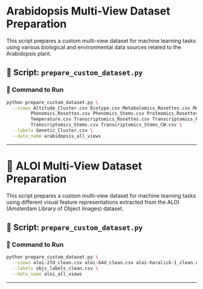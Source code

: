 # Arabidopsis Multi-View Dataset Preparation

This script prepares a custom multi-view dataset for machine learning tasks using various biological and environmental data sources related to the Arabidopsis plant.

## 📌 Script: `prepare_custom_dataset.py`

### 🔧 Command to Run

```bash
python prepare_custom_dataset.py \
  --views Altitude_Cluster.csv Ecotype.csv Metabolomics_Rosettes.csv Metabolomics_Stems.csv \
         Phenomics_Rosettes.csv Phenomics_Stems.csv Proteomics_Rosettes_CW.csv Proteomics_Stems_CW.csv \
         Temperature.csv Transcriptomics_Rosettes.csv Transcriptomics_Rosettes_CW.csv \
         Transcriptomics_Stems.csv Transcriptomics_Stems_CW.csv \
  --labels Genetic_Cluster.csv \
  --data_name arabidopsis_all_views
```

---

# 🤮 ALOI Multi-View Dataset Preparation

This script prepares a custom multi-view dataset for machine learning tasks using different visual feature representations extracted from the ALOI (Amsterdam Library of Object Images) dataset.

## 📌 Script: `prepare_custom_dataset.py`

### 🔧 Command to Run

```bash
python prepare_custom_dataset.py \
  --views aloi-27d_clean.csv aloi-64d_clean.csv aloi-haralick-1_clean.csv aloi-hsb-3x3x3_clean.csv \
  --labels objs_labels_clean.csv \
  --data_name aloi_all_views
```

---

